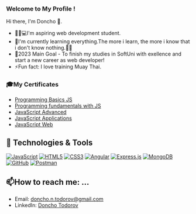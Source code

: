 ### Welcome to My Profile !

Hi there, I'm Doncho 👋.

- 👨‍💻💻I'm aspiring web development student.
- 🌱I'm currently learning everything.The more i learn, the more i know that i don't know nothing.🤣🤣
- 📌2023 Main Goal - To finish my studies in SoftUni with exellence and start a new career as web developer!
- ⚡Fun fact: I love training Muay Thai.

### 🎓My Certificates

- [Programming Basics JS](https://softuni.bg/certificates/details/142037/40b9803b)
- [Programming fundamentals with JS](https://softuni.bg/certificates/details/149643/231d31c0)
- [JavaScript Advanced](https://softuni.bg/certificates/details/160212/fedd7ce9)
- [JavaScript Applications](https://softuni.bg/certificates/details/169091/983ea678)
- [JavaScript Web]()

## 🔧 Technologies & Tools

[![JavaScript](https://skillicons.dev/icons?i=js&theme=dark)](https://developer.mozilla.org/en-US/docs/Web/JavaScript)
[![HTML5](https://skillicons.dev/icons?i=html&theme=dark)](https://developer.mozilla.org/en-US/docs/Web/HTML)
[![CSS3](https://skillicons.dev/icons?i=css&theme=dark)](https://developer.mozilla.org/en-US/docs/Web/CSS)
[![Angular](https://skillicons.dev/icons?i=angular&theme=dark)](https://angular.io/)
[![Express.js](https://skillicons.dev/icons?i=express&theme=dark)](https://expressjs.com/)
[![MongoDB](https://skillicons.dev/icons?i=mongodb&theme=dark)](https://www.mongodb.com/)
[![GitHub](https://skillicons.dev/icons?i=github&theme=dark)](https://github.com)
[![Postman](https://skillicons.dev/icons?i=postman&theme=dark)](https://www.postman.com)

##  📫How to reach me: ...

- Email: doncho.n.todorov@gmail.com
- LinkedIn: [Doncho Todorov]()


